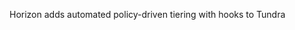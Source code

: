 Horizon adds automated policy-driven tiering with hooks to Tundra 



<!-- 
a killer feature:

Real-time per-project usage
Metadata heatmaps
Quota + tier insight without crawling
Works at zettabyte scale
No one has built this cleanly. Build it into Stratum or a side module.
Every HPC admin will want it.

BeeGFS (and most HPC FS) don’t track usage live, they rely on:
Daily cronjobs
Full FS crawls
Manual parsing of du/find
It’s brittle, slow, and error-prone.
You build real-time project-level tracking?
That’s another enterprise-grade product right there.

interactive treemap support via a separate Horizon-querying daemon, like treewiz/baobab does. as fast as that. 
and simple reports to users that show them usage. they can go log in if htey want full analysis.

--> 
